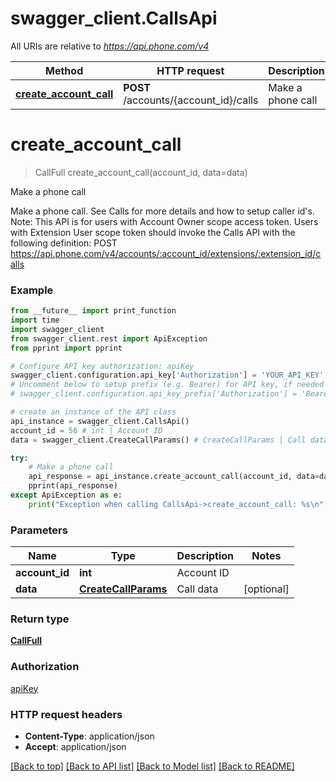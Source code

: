 # swagger_client.CallsApi

All URIs are relative to *https://api.phone.com/v4*

Method | HTTP request | Description
------------- | ------------- | -------------
[**create_account_call**](CallsApi.md#create_account_call) | **POST** /accounts/{account_id}/calls | Make a phone call


# **create_account_call**
> CallFull create_account_call(account_id, data=data)

Make a phone call

Make a phone call. See Calls for more details and how to setup caller id's. Note: This API is for users with Account Owner scope access token. Users with Extension User scope token should invoke the Calls API with the following definition: POST https://api.phone.com/v4/accounts/:account_id/extensions/:extension_id/calls

### Example 
```python
from __future__ import print_function
import time
import swagger_client
from swagger_client.rest import ApiException
from pprint import pprint

# Configure API key authorization: apiKey
swagger_client.configuration.api_key['Authorization'] = 'YOUR_API_KEY'
# Uncomment below to setup prefix (e.g. Bearer) for API key, if needed
# swagger_client.configuration.api_key_prefix['Authorization'] = 'Bearer'

# create an instance of the API class
api_instance = swagger_client.CallsApi()
account_id = 56 # int | Account ID
data = swagger_client.CreateCallParams() # CreateCallParams | Call data (optional)

try: 
    # Make a phone call
    api_response = api_instance.create_account_call(account_id, data=data)
    pprint(api_response)
except ApiException as e:
    print("Exception when calling CallsApi->create_account_call: %s\n" % e)
```

### Parameters

Name | Type | Description  | Notes
------------- | ------------- | ------------- | -------------
 **account_id** | **int**| Account ID | 
 **data** | [**CreateCallParams**](CreateCallParams.md)| Call data | [optional] 

### Return type

[**CallFull**](CallFull.md)

### Authorization

[apiKey](../README.md#apiKey)

### HTTP request headers

 - **Content-Type**: application/json
 - **Accept**: application/json

[[Back to top]](#) [[Back to API list]](../README.md#documentation-for-api-endpoints) [[Back to Model list]](../README.md#documentation-for-models) [[Back to README]](../README.md)

